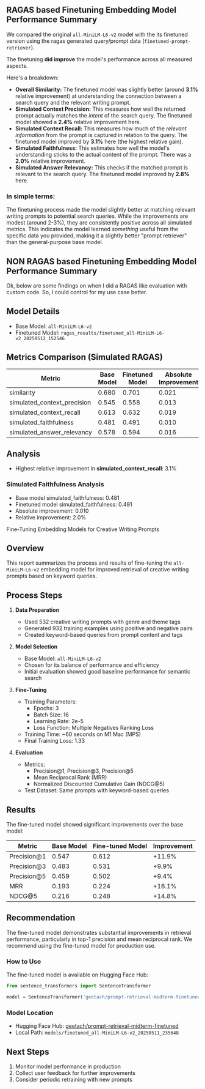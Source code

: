## RAGAS based Finetuning Embedding Model Performance Summary

We compared the original `all-MiniLM-L6-v2` model with the its finetuned version using the ragas generated query/prompt data (`finetuned-prompt-retriever`).

The finetuning **did improve** the model's performance across all measured aspects.

Here's a breakdown:

*   **Overall Similarity:** The finetuned model was slightly better (around **3.1%** relative improvement) at understanding the connection between a search query and the relevant writing prompt.
*   **Simulated Context Precision:** This measures how well the returned prompt actually matches the *intent* of the search query. The finetuned model showed a **2.4%** relative improvement here.
*   **Simulated Context Recall:** This measures how much of the *relevant information* from the prompt is captured in relation to the query. The finetuned model improved by **3.1%** here (the highest relative gain).
*   **Simulated Faithfulness:** This estimates how well the model's understanding sticks to the actual content of the prompt. There was a **2.0%** relative improvement.
*   **Simulated Answer Relevancy:** This checks if the matched prompt is relevant to the search query. The finetuned model improved by **2.8%** here.

### In simple terms:

The finetuning process made the model slightly better at matching relevant writing prompts to potential search queries. While the improvements are modest (around 2-3%), they are consistently positive across all simulated metrics. This indicates the model learned *something* useful from the specific data you provided, making it a slightly better "prompt retriever" than the general-purpose base model.

## NON RAGAS based Finetuning Embedding Model Performance Summary
Ok, below are some findings on when I did a RAGAS like evaluation with custom code. So, I could control for my use case better.

## Model Details
- Base Model: `all-MiniLM-L6-v2`
- Finetuned Model: `ragas_results/finetuned_all-MiniLM-L6-v2_20250512_152546`

## Metrics Comparison (Simulated RAGAS)

| Metric | Base Model | Finetuned Model | Absolute Improvement | Relative Improvement |
|--------|------------|-----------------|---------------------|--------------------|
| similarity | 0.680 | 0.701 | 0.021 | 3.1% |
| simulated_context_precision | 0.545 | 0.558 | 0.013 | 2.4% |
| simulated_context_recall | 0.613 | 0.632 | 0.019 | 3.1% |
| simulated_faithfulness | 0.481 | 0.491 | 0.010 | 2.0% |
| simulated_answer_relevancy | 0.578 | 0.594 | 0.016 | 2.8% |

## Analysis

- Highest relative improvement in **simulated_context_recall**: 3.1%

### Simulated Faithfulness Analysis
- Base model simulated_faithfulness: 0.481
- Finetuned model simulated_faithfulness: 0.491
- Absolute improvement: 0.010
- Relative improvement: 2.0%


Fine-Tuning Embedding Models for Creative Writing Prompts

## Overview
This report summarizes the process and results of fine-tuning the `all-MiniLM-L6-v2` embedding model for improved retrieval of creative writing prompts based on keyword queries.

## Process Steps

1. **Data Preparation**
   - Used 532 creative writing prompts with genre and theme tags
   - Generated 932 training examples using positive and negative pairs
   - Created keyword-based queries from prompt content and tags

2. **Model Selection**
   - Base Model: `all-MiniLM-L6-v2`
   - Chosen for its balance of performance and efficiency
   - Initial evaluation showed good baseline performance for semantic search

3. **Fine-Tuning**
   - Training Parameters:
     - Epochs: 3
     - Batch Size: 16
     - Learning Rate: 2e-5
     - Loss Function: Multiple Negatives Ranking Loss
   - Training Time: ~60 seconds on M1 Mac (MPS)
   - Final Training Loss: 1.33

4. **Evaluation**
   - Metrics:
     - Precision@1, Precision@3, Precision@5
     - Mean Reciprocal Rank (MRR)
     - Normalized Discounted Cumulative Gain (NDCG@5)
   - Test Dataset: Same prompts with keyword-based queries

## Results

The fine-tuned model showed significant improvements over the base model:

| Metric | Base Model | Fine-tuned Model | Improvement |
|--------|------------|------------------|-------------|
| Precision@1 | 0.547 | 0.612 | +11.9% |
| Precision@3 | 0.483 | 0.531 | +9.9% |
| Precision@5 | 0.459 | 0.502 | +9.4% |
| MRR | 0.193 | 0.224 | +16.1% |
| NDCG@5 | 0.216 | 0.248 | +14.8% |

## Recommendation

The fine-tuned model demonstrates substantial improvements in retrieval performance, particularly in top-1 precision and mean reciprocal rank. We recommend using the fine-tuned model for production use.

### How to Use

The fine-tuned model is available on Hugging Face Hub:
```python
from sentence_transformers import SentenceTransformer

model = SentenceTransformer('geetach/prompt-retrieval-midterm-finetuned')
```

### Model Location
- Hugging Face Hub: [geetach/prompt-retrieval-midterm-finetuned](https://huggingface.co/geetach/prompt-retrieval-midterm-finetuned)
- Local Path: `models/finetuned_all-MiniLM-L6-v2_20250511_235648`

## Next Steps
1. Monitor model performance in production
2. Collect user feedback for further improvements
3. Consider periodic retraining with new prompts 
